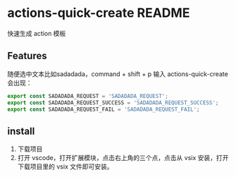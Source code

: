 # actions-quick-create README
快速生成 action 模板

## Features

随便选中文本比如sadadada，command + shift + p 输入 actions-quick-create 会出现：

```javascript
export const SADADADA_REQUEST = 'SADADADA_REQUEST';
export const SADADADA_REQUEST_SUCCESS = 'SADADADA_REQUEST_SUCCESS';
export const SADADADA_REQUEST_FAIL = 'SADADADA_REQUEST_FAIL';
```

## install

1. 下载项目
2. 打开 vscode，打开扩展模块，点击右上角的三个点，点击从 vsix 安装，打开下载项目里的 vsix 文件即可安装。
